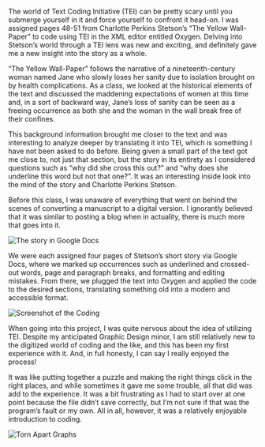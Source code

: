 The world of Text Coding Initiative (TEI) can be pretty scary until you submerge yourself in it and force yourself to confront it head-on. I was assigned pages 48-51 from Charlotte Perkins Stetson’s “The Yellow Wall-Paper” to code using TEI in the XML editor entitled Oxygen. Delving into Stetson’s world through a TEI lens was new and exciting, and definitely gave me a new insight into the story as a whole. 

“The Yellow Wall-Paper” follows the narrative of a nineteenth-century woman named Jane who slowly loses her sanity due to isolation brought on by health complications. As a class, we looked at the historical elements of the text and discussed the maddening expectations of women at this time and, in a sort of backward way, Jane’s loss of sanity can be seen as a freeing occurrence as both she and the woman in the wall break free of their confines. 

This background information brought me closer to the text and was interesting to analyze deeper by translating it into TEI, which is something I have not been asked to do before. Being given a small part of the text got me close to, not just that section, but the story in its entirety as I considered questions such as “why did she cross this out?” and “why does she underline this word but not that one?”. It was an interesting inside look into the mind of the story and Charlotte Perkins Stetson. 

Before this class, I was unaware of everything that went on behind the scenes of converting a manuscript to a digital version. I ignorantly believed that it was similar to posting a blog when in actuality, there is much more that goes into it.

![The story in Google Docs](https://taylornordike.github.io/taylornordike/images/GoogleDocsTEI.png)

We were each assigned four pages of Stetson’s short story via Google Docs, where we marked up occurrences such as underlined and crossed-out words, page and paragraph breaks, and formatting and editing mistakes. From there, we plugged the text into Oxygen and applied the code to the desired sections, translating something old into a modern and accessible format. 

![Screenshot of the Coding](https://taylornordike.github.io/taylornordike/images/TEICodingScreenshot.png)

When going into this project, I was quite nervous about the idea of utilizing TEI. Despite my anticipated Graphic Design minor, I am still relatively new to the digitized world of coding and the like, and this has been my first experience with it. And, in full honesty, I can say I really enjoyed the process! 

It was like putting together a puzzle and making the right things click in the right places, and while sometimes it gave me some trouble, all that did was add to the experience. It was a bit frustrating as I had to start over at one point because the file didn’t save correctly, but I’m not sure if that was the program’s fault or my own. All in all, however, it was a relatively enjoyable introduction to coding. 

![Torn Apart Graphs](https://taylornordike.github.io/taylornordike/images/TornApartGraphs.png)
